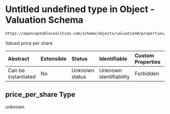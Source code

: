 # Untitled undefined type in Object - Valuation Schema

```txt
https://opencaptablecoalition.com/schema/objects/valuation#/properties/price_per_share
```

Valued price per share

| Abstract            | Extensible | Status         | Identifiable            | Custom Properties | Additional Properties | Access Restrictions | Defined In                                                                                  |
| :------------------ | :--------- | :------------- | :---------------------- | :---------------- | :-------------------- | :------------------ | :------------------------------------------------------------------------------------------ |
| Can be instantiated | No         | Unknown status | Unknown identifiability | Forbidden         | Allowed               | none                | [Valuation.schema.json*](../../schema/objects/Valuation.schema.json "open original schema") |

## price_per_share Type

unknown
